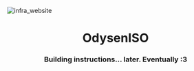 ![infra_website](https://socialify.git.ci/odysen/desktop_OdysenISO/image?description=1&font=Jost&language=1&logo=https%3A%2F%2Fmedia.kerichuu.space%2Fu%2Fsvg_squared.svg&name=1&owner=1&theme=Dark)      

<h1 align="center" style="font-weight: bold;">OdysenISO</h1>
<h3 align="center" style="font-weight: bold;">Building instructions... later. Eventually :3</h1>
